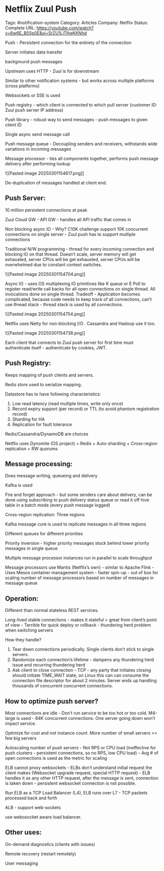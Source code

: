# Netflix Zuul Push

Tags: #notification-system
Category: Articles
Company: Netflix
Status: Complete
URL: https://youtube.com/watch?v=6w6E_B55p0E&si=SrZU1LjTIheKKNhd

Push - Persistent connection for the entirety of the connection

Server initiates data transfer

background push messages

Upstream uses HTTP - Zuul is for downstream

Similar to other notification systems - but works across multiple platforms (cross platforms)

Websockets or SSE is used

Push registry - which client is connected to which pull server (customer ID: Zuul push server IP address)

Push library - robust way to send messages - push messages to given client ID

Single async send message call

Push message queue - Decoupling senders and receivers, withstands wide variations in incoming messages

Message processor - ties all components together, performs push message delivery after performing lookup

![[Pasted image 20250301154617.png]]

De-duplication of messages handled at client end.

## Push Server:

10 million persistent connections at peak

Zuul Cloud GW - API GW - handles all API traffic that comes in

Non blocking async IO - Why? C10K challenge support 10K concurrent connections on single server - Zuul push has to support multiple connections

Traditional N/W programming - thread for every incoming connection and blocking IO on that thread. Doesn’t scale, server memory will get exhausted, server CPUs will be get exhausted, server CPUs will be overwhelmed due to constant context switches.

![[Pasted image 20250301154704.png]]

Async IO - uses OS multiplexing IO primitives like K queue or E Poll to register read/write call backs for all open connections on single thread. All invocations done on single thread. Tradeoff - Application becomes complicated, because code needs to keep track of all connections, can’t use thread stack - thread stack is used by all connections.

![[Pasted image 20250301154754.png]]

Netflix uses Netty for non-blocking I/O . Cassandra and Hadoop use it too.

![[Pasted image 20250301154738.png]]

Each client that connects to Zuul push server for first time must authenticate itself - authenticate by cookies, JWT.

## Push Registry:

Keeps mapping of push clients and servers.

Redis store used to serialize mapping.

Datastore has to have following characteristics:

1. Low read latency (read multiple times, write only once)
2. Record expiry support (per record) or TTL (to avoid phantom registration record)
3. Sharding for HA
4. Replication for fault tolerance

Redis/Cassandra/DynamoDB are choices

Netflix uses Dynomite (OS project) = Redis + Auto-sharding + Cross-region replication + RW quorums

## Message processing:

Does message writing, queueing and delivery

Kafka is used

Fire and forget approach - but some senders care about delivery, can be done using subscribing to push delivery status queue or read it off hive table in a batch mode (every push message logged)

Cross-region replication: Three regions

Kafka message cure is used to replicate messages in all three regions

Different queues for different priorities

Priority inversion - higher priority messages stuck behind lower priority messages in single queue

Multiple message processor instances run in parallel to scale throughput

Message processors use Mantis (Netflix’s own) - similar to Apache Flink - Uses Mesos container management system - faster spin-up - out of box for scaling number of message processors based on number of messages in message queue

## Operation:

Different than normal stateless REST services.

Long-lived stable connections - makes it stateful = great from client’s point of view - Terrible for quick deploy or rollback - thundering herd problem when switching servers

How they handle?

1. Tear down connections periodically. Single clients don’t stick to single servers.
2. Randomize each connection’s lifetime - dampens any thundering herd issue and recurring thundering herd
3. Ask client to close connection - TCP - any party that initiates closing should initiate TIME_WAIT state, on Linux this can can consume the connection file descriptor for about 2 minutes. Server ends up handling thousands of concurrent concurrent connections.

## How to optimize push server?

Most connections are idle - Don’t run service to be too hot or too cold. M4-large is used - 84K concurrent connections. One server going down won’t impact service.

Optimize for cost and not instance count. More number of small servers >> few big servers

Autoscaling number of push servers - Not RPS or CPU load (ineffective for push clusters - persistent connections, so no RPS, low CPU load) - Avg # of open connections is used as the metric for scaling

ELB cannot proxy websockets - ELBs don’t understand initial request the client makes (Websocket upgrade request, special HTTP request) - ELB handles it as any other HTTP request, after the message is sent, connection is taken down - persistent websocket connection is not possible.

Run ELB as a TCP Load Balancer (L4), ELB runs over L7 - TCP packets processed back and forth

ALB - support web-sockets

use webosocket aware load balancer.

## Other uses:

On-demand diagnostics (clients with issues)

Remote recovery (restart remotely)

User messaging